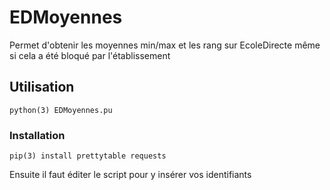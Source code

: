 # EDMoyennes
Permet d'obtenir les moyennes min/max et les rang sur EcoleDirecte même si cela a été bloqué par l'établissement

## Utilisation
```
python(3) EDMoyennes.pu
```

### Installation
```
pip(3) install prettytable requests
```
Ensuite il faut éditer le script pour y insérer vos identifiants

